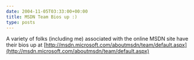 ```yaml
---
date: 2004-11-05T03:33:00+00:00
title: MSDN Team Bios up :)
type: posts
---
```

A variety of folks (including me) associated with the online MSDN site have their bios up at [http://msdn.microsoft.com/aboutmsdn/team/default.aspx](http://msdn.microsoft.com/aboutmsdn/team/default.aspx)
